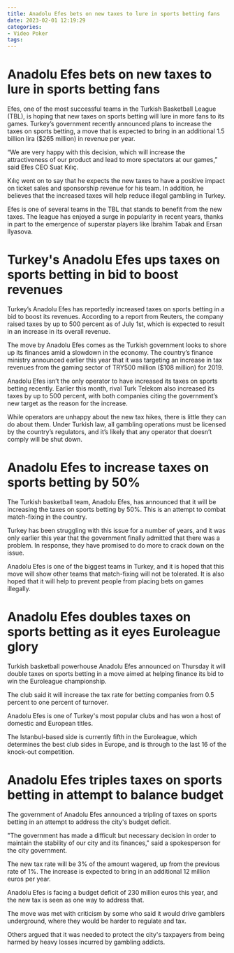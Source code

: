 ```yaml
---
title: Anadolu Efes bets on new taxes to lure in sports betting fans 
date: 2023-02-01 12:19:29
categories:
- Video Poker
tags:
---
```



#  Anadolu Efes bets on new taxes to lure in sports betting fans 

Efes, one of the most successful teams in the Turkish Basketball League (TBL), is hoping that new taxes on sports betting will lure in more fans to its games. Turkey’s government recently announced plans to increase the taxes on sports betting, a move that is expected to bring in an additional 1.5 billion lira ($265 million) in revenue per year.

“We are very happy with this decision, which will increase the attractiveness of our product and lead to more spectators at our games,” said Efes CEO Suat Kılıç.

Kılıç went on to say that he expects the new taxes to have a positive impact on ticket sales and sponsorship revenue for his team. In addition, he believes that the increased taxes will help reduce illegal gambling in Turkey.

Efes is one of several teams in the TBL that stands to benefit from the new taxes. The league has enjoyed a surge in popularity in recent years, thanks in part to the emergence of superstar players like İbrahim Tabak and Ersan Ilyasova.

#  Turkey's Anadolu Efes ups taxes on sports betting in bid to boost revenues 

Turkey’s Anadolu Efes has reportedly increased taxes on sports betting in a bid to boost its revenues. According to a report from Reuters, the company raised taxes by up to 500 percent as of July 1st, which is expected to result in an increase in its overall revenue.

The move by Anadolu Efes comes as the Turkish government looks to shore up its finances amid a slowdown in the economy. The country’s finance ministry announced earlier this year that it was targeting an increase in tax revenues from the gaming sector of TRY500 million ($108 million) for 2019.

Anadolu Efes isn’t the only operator to have increased its taxes on sports betting recently. Earlier this month, rival Turk Telekom also increased its taxes by up to 500 percent, with both companies citing the government’s new target as the reason for the increase.

While operators are unhappy about the new tax hikes, there is little they can do about them. Under Turkish law, all gambling operations must be licensed by the country’s regulators, and it’s likely that any operator that doesn’t comply will be shut down.

#  Anadolu Efes to increase taxes on sports betting by 50% 

The Turkish basketball team, Anadolu Efes, has announced that it will be increasing the taxes on sports betting by 50%. This is an attempt to combat match-fixing in the country.

Turkey has been struggling with this issue for a number of years, and it was only earlier this year that the government finally admitted that there was a problem. In response, they have promised to do more to crack down on the issue.

Anadolu Efes is one of the biggest teams in Turkey, and it is hoped that this move will show other teams that match-fixing will not be tolerated. It is also hoped that it will help to prevent people from placing bets on games illegally.

#  Anadolu Efes doubles taxes on sports betting as it eyes Euroleague glory 

Turkish basketball powerhouse Anadolu Efes announced on Thursday it will double taxes on sports betting in a move aimed at helping finance its bid to win the Euroleague championship.

The club said it will increase the tax rate for betting companies from 0.5 percent to one percent of turnover.

Anadolu Efes is one of Turkey's most popular clubs and has won a host of domestic and European titles.

The Istanbul-based side is currently fifth in the Euroleague, which determines the best club sides in Europe, and is through to the last 16 of the knock-out competition.

#  Anadolu Efes triples taxes on sports betting in attempt to balance budget

The government of Anadolu Efes announced a tripling of taxes on sports betting in an attempt to address the city's budget deficit.

"The government has made a difficult but necessary decision in order to maintain the stability of our city and its finances," said a spokesperson for the city government.

The new tax rate will be 3% of the amount wagered, up from the previous rate of 1%. The increase is expected to bring in an additional 12 million euros per year.

Anadolu Efes is facing a budget deficit of 230 million euros this year, and the new tax is seen as one way to address that.

The move was met with criticism by some who said it would drive gamblers underground, where they would be harder to regulate and tax.

Others argued that it was needed to protect the city's taxpayers from being harmed by heavy losses incurred by gambling addicts.